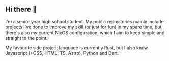 ## Hi there 👋

I'm a senior year high school student. My public repositories mainly include projects I've done to improve my skill (or just for fun) in my spare time, but there's also my current NixOS configuration, which I aim to keep simple and straight to the point.

My favourite side project language is currently Rust, but I also know Javascript (+CSS, HTML; TS, Astro), Python and Dart.

<!--
**ahi6/ahi6** is a ✨ _special_ ✨ repository because its `README.md` (this file) appears on your GitHub profile.

Here are some ideas to get you started:

- 🔭 I’m currently working on ...
- 🌱 I’m currently learning ...
- 👯 I’m looking to collaborate on ...
- 🤔 I’m looking for help with ...
- 💬 Ask me about ...
- 📫 How to reach me: ...
- 😄 Pronouns: ...
- ⚡ Fun fact: ...
-->

